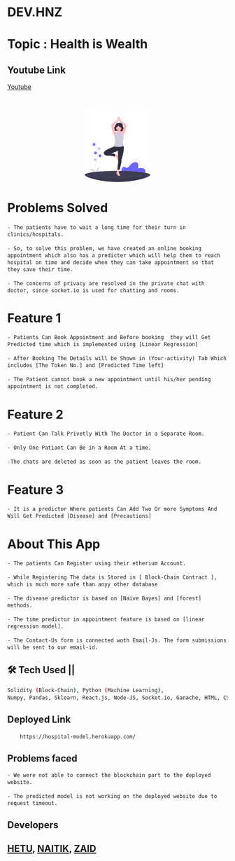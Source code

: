 # DEV.HNZ

# Topic : Health is Wealth

## Youtube Link

[Youtube]()

<br/>

<p align="center">
<img src="./client/src/assets/images/health.svg" width="150"/>
</p>

# Problems Solved

```
- The patients have to wait a long time for their turn in clinics/hospitals.

- So, to solve this problem, we have created an online booking appointment which also has a predicter which will help them to reach hospital on time and decide when they can take appointment so that they save their time.

- The concerns of privacy are resolved in the private chat with doctor, since socket.io is used for chatting and rooms.
```

# Feature 1

```
- Patients Can Book Appointment and Before booking  they will Get Predicted time which is implemented using [Linear Regression]

- After Booking The Details will be Shown in (Your-activity) Tab Which includes [The Token No.] and [Predicted Time left]

- The Patient cannot book a new appointment until his/her pending appointment is not completed.
```

# Feature 2

```
- Patient Can Talk Privetly With The Doctor in a Separate Room.

- Only One Patiant Can Be in a Room At a time.

-The chats are deleted as soon as the patient leaves the room.
```

# Feature 3

```
- It is a predictor Where patients Can Add Two Or more Symptoms And Will Get Predicted [Disease] and [Precautions]

```

# About This App

```
- The patients Can Register using their etherium Account.

- While Registering The data is Stored in [ Block-Chain Contract ], which is much more safe than anyy other database

- The disease predictor is based on [Naive Bayes] and [forest] methods.

- The time predictor in appointment feature is based on [linear regression model].

- The Contact-Us form is connected woth Email-Js. The form submissions will be sent to our email-id.

```

###

## 🛠 Tech Used ||

```bash
Solidity (Block-Chain), Python (Machine Learning),
Numpy, Pandas, Sklearn, React.js, Node-JS, Socket.io, Ganache, HTML, CSS
```

## Deployed Link

```bash
    https://hospital-model.herokuapp.com/

```

## Problems faced

```
- We were not able to connect the blockchain part to the deployed website.

- The predicted model is not working on the deployed website due to request timeout.
```

## Developers

## [HETU](https://github.com/Hetu1107/), [NAITIK](https://github.com/Naitik6803), [ZAID](https://github.com/zaidm124)
